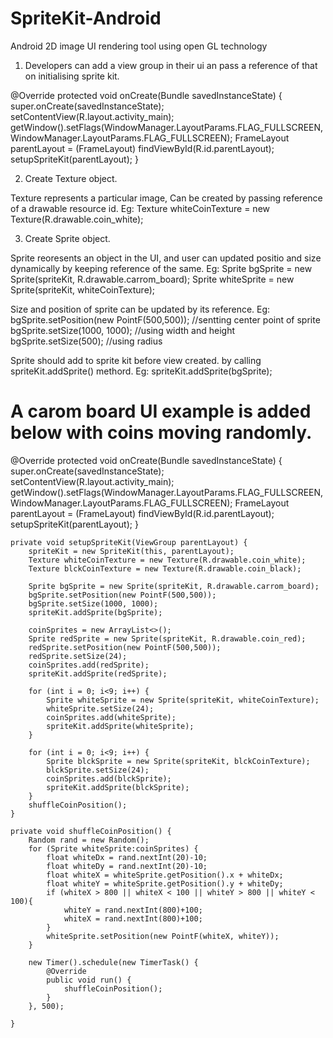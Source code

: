 # SpriteKit-Android
Android 2D image UI rendering tool using open GL technology

1. Developers can add a view group in their ui an pass a reference of that on initialising sprite kit. 

@Override
protected void onCreate(Bundle savedInstanceState) {
  super.onCreate(savedInstanceState);
  setContentView(R.layout.activity_main);
  getWindow().setFlags(WindowManager.LayoutParams.FLAG_FULLSCREEN, WindowManager.LayoutParams.FLAG_FULLSCREEN);
  FrameLayout parentLayout = (FrameLayout) findViewById(R.id.parentLayout);
  setupSpriteKit(parentLayout);
}


2. Create Texture object.

Texture represents a particular image, Can be created by passing reference of a drawable resource id.
Eg: Texture whiteCoinTexture = new Texture(R.drawable.coin_white);


3. Create Sprite object.

Sprite reoresents an object in the UI, and user can updated positio and size dynamically by keeping reference of the same.
Eg: Sprite bgSprite = new Sprite(spriteKit, R.drawable.carrom_board);
    Sprite whiteSprite = new Sprite(spriteKit, whiteCoinTexture);
    
Size and position of sprite can be updated by its reference.
Eg: bgSprite.setPosition(new PointF(500,500));  //sentting center point of sprite
    bgSprite.setSize(1000, 1000);               //using width and height
    bgSprite.setSize(500);                      //using radius

Sprite should add to sprite kit before view created. by calling spriteKit.addSprite() methord.
Eg: spriteKit.addSprite(bgSprite);




A carom board UI example is added below with coins moving randomly.
==================================================================
@Override
    protected void onCreate(Bundle savedInstanceState) {
        super.onCreate(savedInstanceState);
        setContentView(R.layout.activity_main);
        getWindow().setFlags(WindowManager.LayoutParams.FLAG_FULLSCREEN, WindowManager.LayoutParams.FLAG_FULLSCREEN);
        FrameLayout parentLayout = (FrameLayout) findViewById(R.id.parentLayout);
        setupSpriteKit(parentLayout);
    }

    private void setupSpriteKit(ViewGroup parentLayout) {
        spriteKit = new SpriteKit(this, parentLayout);
        Texture whiteCoinTexture = new Texture(R.drawable.coin_white);
        Texture blckCoinTexture = new Texture(R.drawable.coin_black);

        Sprite bgSprite = new Sprite(spriteKit, R.drawable.carrom_board);
        bgSprite.setPosition(new PointF(500,500));
        bgSprite.setSize(1000, 1000);
        spriteKit.addSprite(bgSprite);

        coinSprites = new ArrayList<>();
        Sprite redSprite = new Sprite(spriteKit, R.drawable.coin_red);
        redSprite.setPosition(new PointF(500,500));
        redSprite.setSize(24);
        coinSprites.add(redSprite);
        spriteKit.addSprite(redSprite);

        for (int i = 0; i<9; i++) {
            Sprite whiteSprite = new Sprite(spriteKit, whiteCoinTexture);
            whiteSprite.setSize(24);
            coinSprites.add(whiteSprite);
            spriteKit.addSprite(whiteSprite);
        }

        for (int i = 0; i<9; i++) {
            Sprite blckSprite = new Sprite(spriteKit, blckCoinTexture);
            blckSprite.setSize(24);
            coinSprites.add(blckSprite);
            spriteKit.addSprite(blckSprite);
        }
        shuffleCoinPosition();
    }

    private void shuffleCoinPosition() {
        Random rand = new Random();
        for (Sprite whiteSprite:coinSprites) {
            float whiteDx = rand.nextInt(20)-10;
            float whiteDy = rand.nextInt(20)-10;
            float whiteX = whiteSprite.getPosition().x + whiteDx;
            float whiteY = whiteSprite.getPosition().y + whiteDy;
            if (whiteX > 800 || whiteX < 100 || whiteY > 800 || whiteY < 100){
                whiteY = rand.nextInt(800)+100;
                whiteX = rand.nextInt(800)+100;
            }
            whiteSprite.setPosition(new PointF(whiteX, whiteY));
        }

        new Timer().schedule(new TimerTask() {
            @Override
            public void run() {
                shuffleCoinPosition();
            }
        }, 500);

    }
